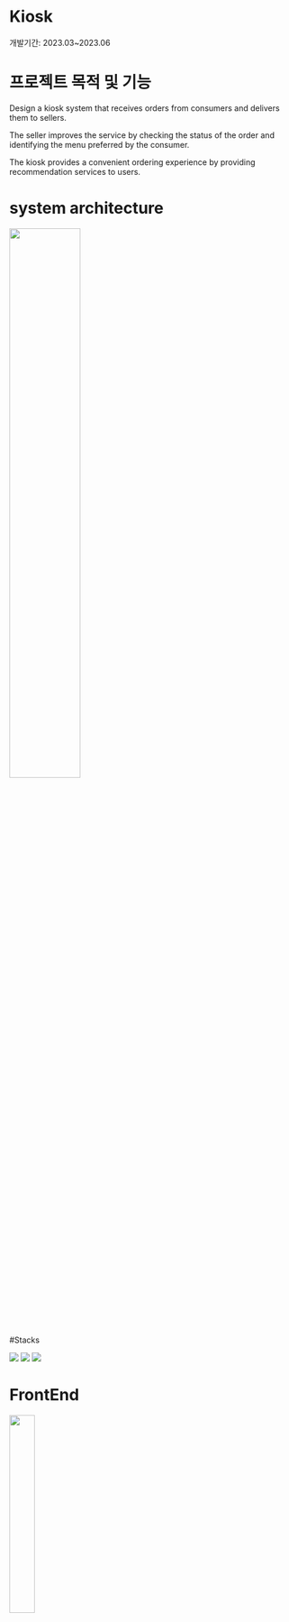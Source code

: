 # Kiosk
개발기간: 2023.03~2023.06

# 프로젝트 목적 및 기능
Design a kiosk system that receives orders from consumers and delivers them to sellers.

The seller improves the service by checking the status of the order and identifying the menu preferred by the consumer.

The kiosk provides a convenient ordering experience by providing recommendation services to users.

# system architecture
<img src="https://github.com/Jaehyunnnlee/Kiosk/assets/117609943/e4866ea3-5560-4ac6-98fc-5b3c69aedf0e" width="50%" height="50%">

#Stacks

<img src="https://img.shields.io/badge/python-3776AB?style=for-the-badge&logo=python&logoColor=white"> <img src="https://img.shields.io/badge/mariaDB-003545?style=for-the-badge&logo=mariaDB&logoColor=white"> <img src="https://img.shields.io/badge/flask-000000?style=for-the-badge&logo=flask&logoColor=white">

# FrontEnd
<img src="https://github.com/Jaehyunnnlee/Kiosk/assets/117609943/9ab60574-0779-44a5-966a-c3fbb271c56e" width="30%" height="30%">



